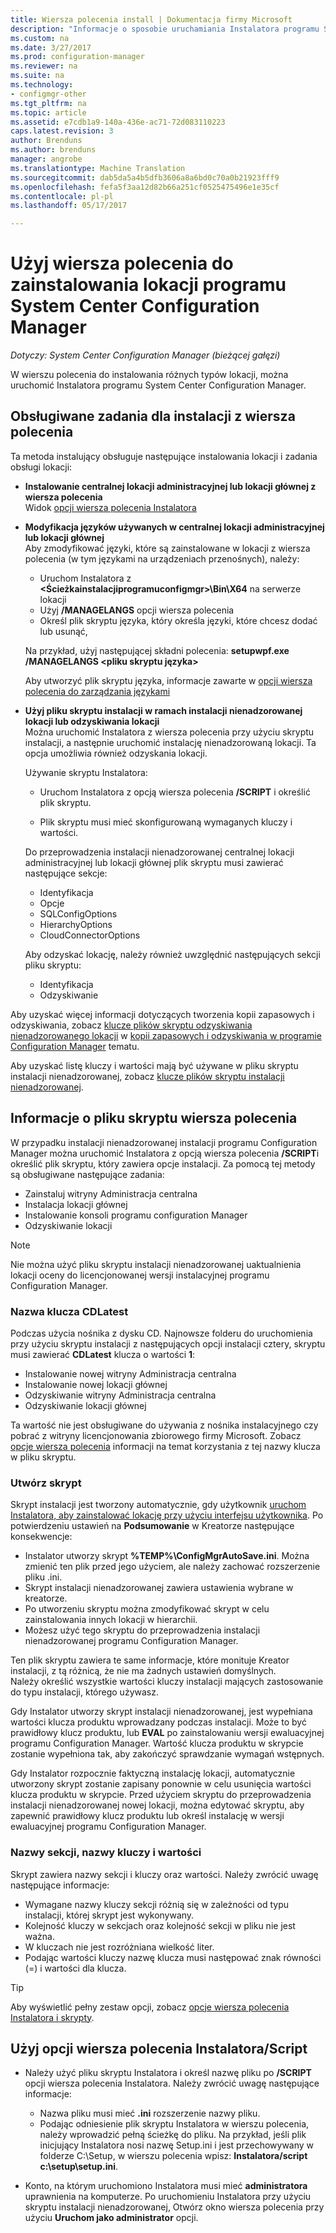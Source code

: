 ```yaml
---
title: Wiersza polecenia install | Dokumentacja firmy Microsoft
description: "Informacje o sposobie uruchamiania Instalatora programu System Center Configuration Manager w wierszu polecenia z różnych lokacji instalacji."
ms.custom: na
ms.date: 3/27/2017
ms.prod: configuration-manager
ms.reviewer: na
ms.suite: na
ms.technology:
- configmgr-other
ms.tgt_pltfrm: na
ms.topic: article
ms.assetid: e7cdb1a9-140a-436e-ac71-72d083110223
caps.latest.revision: 3
author: Brenduns
ms.author: brenduns
manager: angrobe
ms.translationtype: Machine Translation
ms.sourcegitcommit: dab5da5a4b5dfb3606a8a6bd0c70a0b21923fff9
ms.openlocfilehash: fefa5f3aa12d82b66a251cf0525475496e1e35cf
ms.contentlocale: pl-pl
ms.lasthandoff: 05/17/2017

---
```

# <a name="use-a-command-line-to-install-system-center-configuration-manager-sites"></a>Użyj wiersza polecenia do zainstalowania lokacji programu System Center Configuration Manager

*Dotyczy: System Center Configuration Manager (bieżącej gałęzi)*

 W wierszu polecenia do instalowania różnych typów lokacji, można uruchomić Instalatora programu System Center Configuration Manager.

## <a name="supported-tasks-for-command-line-installations"></a>Obsługiwane zadania dla instalacji z wiersza polecenia
 Ta metoda instalujący obsługuje następujące instalowania lokacji i zadania obsługi lokacji:

-   **Instalowanie centralnej lokacji administracyjnej lub lokacji głównej z wiersza polecenia**  
  Widok [opcji wiersza polecenia Instalatora](../../../../core/servers/deploy/install/command-line-options-for-setup.md)

-  **Modyfikacja języków używanych w centralnej lokacji administracyjnej lub lokacji głównej**  
    Aby zmodyfikować języki, które są zainstalowane w lokacji z wiersza polecenia (w tym językami na urządzeniach przenośnych), należy:  

     -   Uruchom Instalatora z  **&lt;Ścieżkainstalacjiprogramuconfigmgr\>\Bin\X64** na serwerze lokacji
     -   Użyj **/MANAGELANGS** opcji wiersza polecenia
     -   Określ plik skryptu języka, który określa języki, które chcesz dodać lub usunąć,  

    Na przykład, użyj następującej składni polecenia: **setupwpf.exe /MANAGELANGS &lt;pliku skryptu języka\>**  

    Aby utworzyć plik skryptu języka, informacje zawarte w [opcji wiersza polecenia do zarządzania językami](../../../../core/servers/deploy/install/command-line-options-for-setup.md#bkmk_Lang)  

-  **Użyj pliku skryptu instalacji w ramach instalacji nienadzorowanej lokacji lub odzyskiwania lokacji**  
    Można uruchomić Instalatora z wiersza polecenia przy użyciu skryptu instalacji, a następnie uruchomić instalację nienadzorowaną lokacji. Ta opcja umożliwia również odzyskania lokacji.    

    Używanie skryptu Instalatora:  

    -   Uruchom Instalatora z opcją wiersza polecenia **/SCRIPT** i określić plik skryptu.  

    -   Plik skryptu musi mieć skonfigurowaną wymaganych kluczy i wartości.  

    Do przeprowadzenia instalacji nienadzorowanej centralnej lokacji administracyjnej lub lokacji głównej plik skryptu musi zawierać następujące sekcje:  

    -   Identyfikacja    
    -   Opcje    
    -   SQLConfigOptions    
      -   HierarchyOptions    
    -   CloudConnectorOptions   

    Aby odzyskać lokację, należy również uwzględnić następujących sekcji pliku skryptu:  

    -   Identyfikacja  
    -   Odzyskiwanie

Aby uzyskać więcej informacji dotyczących tworzenia kopii zapasowych i odzyskiwania, zobacz [klucze plików skryptu odzyskiwania nienadzorowanego lokacji](../../../../protect/understand/backup-and-recovery.md#BKMK_UnattendedSiteRecoveryKeys) w [kopii zapasowych i odzyskiwania w programie Configuration Manager](../../../../protect/understand/backup-and-recovery.md) tematu.  

Aby uzyskać listę kluczy i wartości mają być używane w pliku skryptu instalacji nienadzorowanej, zobacz [klucze plików skryptu instalacji nienadzorowanej](../../../../core/servers/deploy/install/command-line-options-for-setup.md#bkmk_Unattended).  

## <a name="about-the-command-line-script-file"></a>Informacje o pliku skryptu wiersza polecenia  
 W przypadku instalacji nienadzorowanej instalacji programu Configuration Manager można uruchomić Instalatora z opcją wiersza polecenia **/SCRIPT**i określić plik skryptu, który zawiera opcje instalacji. Za pomocą tej metody są obsługiwane następujące zadania:  

-   Zainstaluj witryny Administracja centralna  
-   Instalacja lokacji głównej  
-   Instalowanie konsoli programu configuration Manager  
-   Odzyskiwanie lokacji  

> [!NOTE]  
>  Nie można użyć pliku skryptu instalacji nienadzorowanej uaktualnienia lokacji oceny do licencjonowanej wersji instalacyjnej programu Configuration Manager.  

### <a name="the-cdlatest-key-name"></a>Nazwa klucza CDLatest
Podczas użycia nośnika z dysku CD. Najnowsze folderu do uruchomienia przy użyciu skryptu instalacji z następujących opcji instalacji cztery, skryptu musi zawierać **CDLatest** klucza o wartości **1**:
- Instalowanie nowej witryny Administracja centralna
- Instalowanie nowej lokacji głównej
- Odzyskiwanie witryny Administracja centralna
- Odzyskiwanie lokacji głównej 

Ta wartość nie jest obsługiwane do używania z nośnika instalacyjnego czy pobrać z witryny licencjonowania zbiorowego firmy Microsoft.
Zobacz [opcje wiersza polecenia](/sccm/core/servers/deploy/install/command-line-options-for-setup) informacji na temat korzystania z tej nazwy klucza w pliku skryptu.



### <a name="create-the-script"></a>Utwórz skrypt
Skrypt instalacji jest tworzony automatycznie, gdy użytkownik [uruchom Instalatora, aby zainstalować lokację przy użyciu interfejsu użytkownika](../../../../core/servers/deploy/install/use-the-setup-wizard-to-install-sites.md).  Po potwierdzeniu ustawień na **Podsumowanie** w Kreatorze następujące konsekwencje:  

-   Instalator utworzy skrypt **%TEMP%\ConfigMgrAutoSave.ini**.  Można zmienić ten plik przed jego użyciem, ale należy zachować rozszerzenie pliku .ini.  
-   Skrypt instalacji nienadzorowanej zawiera ustawienia wybrane w kreatorze.  
-   Po utworzeniu skryptu można zmodyfikować skrypt w celu zainstalowania innych lokacji w hierarchii.  
-   Możesz użyć tego skryptu do przeprowadzenia instalacji nienadzorowanej programu Configuration Manager.  

Ten plik skryptu zawiera te same informacje, które monituje Kreator instalacji, z tą różnicą, że nie ma żadnych ustawień domyślnych.   
Należy określić wszystkie wartości kluczy instalacji mających zastosowanie do typu instalacji, którego używasz.   

Gdy Instalator utworzy skrypt instalacji nienadzorowanej, jest wypełniana wartości klucza produktu wprowadzany podczas instalacji. Może to być prawidłowy klucz produktu, lub **EVAL** po zainstalowaniu wersji ewaluacyjnej programu Configuration Manager. Wartość klucza produktu w skrypcie zostanie wypełniona tak, aby zakończyć sprawdzanie wymagań wstępnych.   

Gdy Instalator rozpocznie faktyczną instalację lokacji, automatycznie utworzony skrypt zostanie zapisany ponownie w celu usunięcia wartości klucza produktu w skrypcie. Przed użyciem skryptu do przeprowadzenia instalacji nienadzorowanej nowej lokacji, można edytować skryptu, aby zapewnić prawidłowy klucz produktu lub określ instalację w wersji ewaluacyjnej programu Configuration Manager.  

### <a name="section-names-key-names-and-values"></a>Nazwy sekcji, nazwy kluczy i wartości
Skrypt zawiera nazwy sekcji i kluczy oraz wartości. Należy zwrócić uwagę następujące informacje:
-   Wymagane nazwy kluczy sekcji różnią się w zależności od typu instalacji, której skrypt jest wykonywany.
-   Kolejność kluczy w sekcjach oraz kolejność sekcji w pliku nie jest ważna.     
-   W kluczach nie jest rozróżniana wielkość liter.  
-   Podając wartości kluczy nazwę klucza musi następować znak równości (=) i wartości dla klucza.    

> [!TIP]  
>  Aby wyświetlić pełny zestaw opcji, zobacz [opcje wiersza polecenia Instalatora i skrypty](../../../../core/servers/deploy/install/command-line-options-for-setup.md).  

## <a name="use-the-script-setup-command-line-option"></a>Użyj opcji wiersza polecenia Instalatora/Script

-   Należy użyć pliku skryptu Instalatora i określ nazwę pliku po **/SCRIPT** opcji wiersza polecenia Instalatora. Należy zwrócić uwagę następujące informacje:   
    -   Nazwa pliku musi mieć **.ini** rozszerzenie nazwy pliku.  
    -   Podając odniesienie plik skryptu Instalatora w wierszu polecenia, należy wprowadzić pełną ścieżkę do pliku. Na przykład, jeśli plik inicjujący Instalatora nosi nazwę Setup.ini i jest przechowywany w folderze C:\Setup, w wierszu polecenia wpisz: **Instalatora/script c:\setup\setup.ini**.  

-   Konto, na którym uruchomiono Instalatora musi mieć **administratora** uprawnienia na komputerze. Po uruchomieniu Instalatora przy użyciu skryptu instalacji nienadzorowanej, Otwórz okno wiersza polecenia przy użyciu **Uruchom jako administrator** opcji.   

